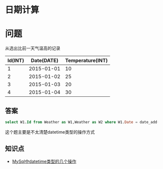 # 日期计算

# 问题

从选出比前一天气温高的记录

Id(INT) | Date(DATE) | Temperature(INT)
------- | ---------- | ----------------
1       | 2015-01-01 | 10
2       | 2015-01-02 | 25
3       | 2015-01-03 | 20
4       | 2015-01-04 | 30

## 答案

```sql
select W1.Id from Weather as W1,Weather as W2 where W1.Date = date_add(W2.Date,interval 1 day) and W1.Temperature > W2.Temperature
```

这个题主要是不太清楚datetime类型的操作方式

## 知识点

- [MySql中datetime类型的几个操作](url "http://www.cnblogs.com/diony/p/3242369.html")
